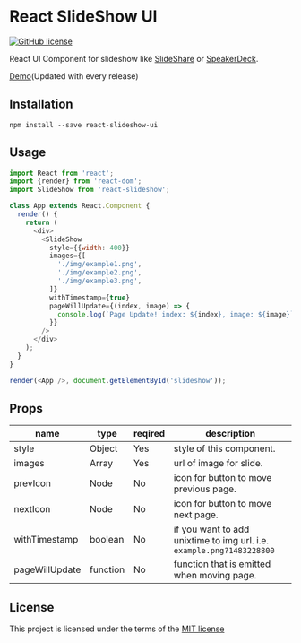 # React SlideShow UI

[![GitHub license](https://img.shields.io/badge/license-MIT-blue.svg)](https://github.com/shisama/react-slideshow/blob/master/LICENSE)

React UI Component for slideshow like [SlideShare](https://www.slideshare.net/) or [SpeakerDeck](https://speakerdeck.com/).

[Demo](https://shisama.github.io/react-slideshow/demo/)(Updated with every release)

## Installation
```
npm install --save react-slideshow-ui
```

## Usage
```javascript
import React from 'react';
import {render} from 'react-dom';
import SlideShow from 'react-slideshow';

class App extends React.Component {
  render() {
    return (
      <div>
        <SlideShow
          style={{width: 400}}
          images={[
            './img/example1.png',
            './img/example2.png',
            './img/example3.png',
          ]}
          withTimestamp={true}
          pageWillUpdate={(index, image) => {
            console.log(`Page Update! index: ${index}, image: ${image}`);
          }}
        />
      </div>
    );
  }
}

render(<App />, document.getElementById('slideshow'));

```

## Props

|name|type|reqired|description|
|----|----|-------|-----------|
|style|Object|Yes|style of this component.|
|images|Array<string>|Yes|url of image for slide.|
|prevIcon|Node|No|icon for button to move previous page.|
|nextIcon|Node|No|icon for button to move next page.|
|withTimestamp|boolean|No|if you want to add unixtime to img url. i.e. `example.png?1483228800`|
|pageWillUpdate|function|No|function that is emitted when moving page.|

## License
This project is licensed under the terms of the
[MIT license](https://github.com/shisama/react-slideshow/blob/master/LICENSE)